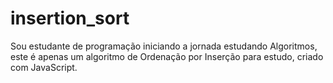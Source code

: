 # insertion_sort
Sou estudante de programação iniciando a jornada estudando Algoritmos, este é apenas um algoritmo de Ordenação por Inserção para estudo, criado com JavaScript.
